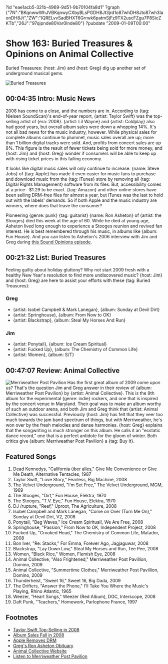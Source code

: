 ?id "eae1acb5-321b-4969-9d51-9b70104fa8d1"
?graph {"7N":"BKqnwwWhJVBKqnwyCXbyBLsPGDH8Jt3jrd1o87whDH8Jto87wh3IaonDH8Jt","ZW":"IQRELvvSadBHXT6Grrwk6patmSjFz9TX2uscFZgu7P8SicZKTb","26J":"97qipnde80Var0Inde80"}
?pubdate "2009-01-09T00:00"
# Show 163: Buried Treasures & Opinions on Animal Collective
Buried Treasures: {host: Jim} and {host: Greg} dig up another set of underground musical gems.

![Buried Treasures](https://static.soundopinions.org/images/buriedtreasures/mapcoins.jpg)

## 00:04:35 Intro: Music News
2008 has come to a close, and the numbers are in. According to {tag: Nielsen SoundScan}'s end-of-year report, {artist: Taylor Swift} was the top-selling artist of {era: 2008}. {artist: Lil Wayne} and {artist: Coldplay} also had good years, but overall album sales were down a whopping 14%. It's not all bad news for the music industry, however. While physical sales for complete albums continue to plummet, music sales overall are up; more than 1 billion digital tracks were sold. And, profits from concert sales are up 8%. This figure is the result of fewer tickets being sold for more money, and {host: Jim} and {host: Greg} wonder if consumers will be able to keep up with rising ticket prices in this failing economy.

It looks like digital music sales will only continue to increase. {name: Steve Jobs} of {tag: Apple} has made it even easier for music fans to purchase and download music from the {tag: iTunes} store by removing all {tag: Digital Rights Management} software from its files. But, accessibility comes at a price--$1.29 to be exact. {tag: Amazon} and other online stores have been selling DRM-free files for almost a year, but iTunes was the last to hold out with the labels' demands. So if both Apple and the music industry are winners, where does that leave the consumer?

Pioneering {genre: punk} {tag: guitarist} {name: Ron Asheton} of {artist: the Stooges} died this week at the age of 60. While he died at young age, Asheton lived long enough to experience a Stooges reunion and revived fan interest. He is best remembered through his music, in albums like {album: Fun House}. And you can listen to Asheton's 2006 interview with Jim and Greg during [this Sound Opinions episode](/show/66). 

## 00:21:32 List: Buried Treasures
Feeling guilty about holiday gluttony? Why not start 2009 fresh with a healthy New Year's resolution to find more undiscovered music? {host: Jim} and {host: Greg} are here to assist your efforts with these {tag: Buried Treasures}:

### Greg 
- {artist: Isobel Campbell & Mark Lanegan}, {album: Sunday at Devil Dirt}
- {artist: Springhouse}, {album: From Now to OK}
- {artist: Blackstrap}, {album: Steal My Horses And Run}

### Jim 
- {artist: Ponytail}, {album: Ice Cream Spiritual}
- {artist: Fucked Up}, {album: The Chemistry of Common Life}
- {artist: Women}, {album: S/T}

## 00:47:07 Review: Animal Collective
![Merriweather Post Pavilion](https://static.soundopinions.org/assets/163/26J0.jpg)
Has the first great album of 2009 come upon us? That's the question Jim and Greg answer in their review of {album: Merriweather Post Pavilion} by {artist: Animal Collective}. This is the 9th album for the experimental {genre: indie} rockers, and one that is inspired by the concert venue in Maryland. Their goal was to make an album worthy of such an outdoor arena, and both Jim and Greg think that {artist: Animal Collective} was successful. Previously {host: Jim} has felt that they veer too much towards the jam band spectrum of things, but with Merriweather, he's won over by the fresh melodies and dense harmonies. {host: Greg} explains that the songwriting is much stronger on this album. He calls it an "ecstatic dance record," one that is a perfect antidote for the gloom of winter. Both critics give {album: Merriweather Post Pavilion} a {tag: Buy It}.

## Featured Songs
1. Dead Kennedys, "California über alles," Give Me Convenience or Give Me Death, Alternative Tentacles, 1987
2. Taylor Swift, "Love Story," Fearless, Big Machine, 2008
3. The Velvet Underground, "I'm Set Free," The Velvet Underground, MGM, 1969
4. The Stooges, "Dirt," Fun House, Elektra, 1970
5. The Stooges, "T.V. Eye," Fun House, Elektra, 1970
6. DJ /rupture, "Reef," Uproot, The Agriculture, 2008
7. Isobel Campbell and Mark Lanegan, "Come on Over (Turn Me On)," Sunday at Devil Dirt, V2, 2008
8. Ponytail, "Beg Waves," Ice Cream Spiritual!, We Are Free, 2008
9. Springhouse, "Passion," From Now to OK, Independent Project, 2008
10. Fucked Up, "Crooked Head," The Chemistry of Common Life, Matador, 2008
11. Bon Iver, "Re: Stacks," For Emma, Forever Ago, Jagjaguwar, 2008
12. Blackstrap, "Lay Down Low," Steal My Horses and Run, Tee Pee, 2008
13. Women, "Black Rice," Women, Flemish Eye, 2008
14. Animal Collective, "Also Frightened," Merriweather Post Pavillion, Domino, 2009
15. Animal Collective, "Summertime Clothes," Merriweather Post Pavillion, Domino, 2009
16. Thunderheist, "Sweet 16," Sweet 16, Big Dada, 2009
17. The Drifters, "Answer the Phone," I'll Take You Where the Music's Playing, Rhino Atlantic, 1965
18. Weezer, "Heart Songs," Weezer (Red Album), DGC, Interscope, 2008
19. Daft Punk, "Teachers," Homework, Parlophone France, 1997

## Footnotes 
- [Taylor Swift Top-Selling in 2008](http://www.cmt.com/news/country-music/1602002/taylor-swift-was-americas-best-selling-album-artist-of-2008.jhtml)
- [Album Sales Fall in 2008](http://www.nytimes.com/2009/01/01/arts/music/01indu.html)
- [Apple Removes DRM](http://www.brighthand.com/default.asp?newsID=14773)
- [Greg's Ron Asheton Obituary](http://www.popmatters.com/article/68854-ron-asheton-the-godfather-of-punk-guitar/)
- [Animal Collective Website](http://myanimalhome.net/)
- [Listen to Merriweather Post Pavilion](http://www.last.fm/music/Animal+Collective/Merriweather+Post+Pavilion)
